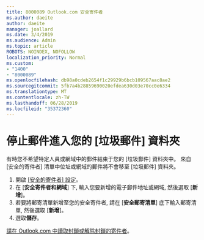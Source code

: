 ```yaml
---
title: 8000089 Outlook.com 安全寄件者
ms.author: daeite
author: daeite
manager: joallard
ms.date: 3/4/2019
ms.audience: Admin
ms.topic: article
ROBOTS: NOINDEX, NOFOLLOW
localization_priority: Normal
ms.custom:
- "1400"
- "8000089"
ms.openlocfilehash: db98a0cdeb2654f1c29929b6bcb109567aac8ae2
ms.sourcegitcommit: 5fb7a4b28859690020efdea630d03e70cc0e6334
ms.translationtype: MT
ms.contentlocale: zh-TW
ms.lasthandoff: 06/28/2019
ms.locfileid: "35372360"
---
```

# <a name="stop-messages-from-going-into-your-junk-email-folder"></a>停止郵件進入您的 [垃圾郵件] 資料夾

有時您不希望特定人員或網域中的郵件結束于您的 [垃圾郵件] 資料夾中。 來自 [安全的寄件者] 清單中位址或網域的郵件將不會移至 [垃圾郵件] 資料夾。

1. 開啟 [[安全的寄件者] 設定](https://go.microsoft.com/fwlink/?linkid=2035804)。
2. 在 [**安全寄件者和網域**] 下, 輸入您要新增的電子郵件地址或網域, 然後選取 [**新增**]。
3. 若要將郵寄清單新增至您的安全寄件者, 請在 [**安全郵寄清單**] 底下輸入郵寄清單, 然後選取 [**新增**]。
4. 選取**儲存**。

[請在 Outlook.com 中讀取封鎖或解除封鎖的寄件者](https://support.office.com/article/afba1c94-77bb-4f50-8b85-057cf52f4d5e)。